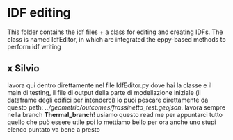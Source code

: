 # IDF editing
This folder contains the idf files + a class for editing and creating IDFs.
The class is named IdfEditor, in which are integrated the eppy-based methods to perform idf writing


## x Silvio 
lavora qui dentro direttamente nel file IdfEditor.py dove hai la classe e il main di testing,
il file di output della parte di modellazione iniziale (il dataframe degli edifici per intenderci) lo puoi pescare direttamente da questo path:
*../geometric/outcomes/frassinetto_test.geojson*.
lavora sempre nella branch **Thermal_branch**!  usiamo questo read me per appuntarci tutto quello che può essere utile poi lo mettiamo bello per ora anche uno stupi elenco puntato va bene a presto